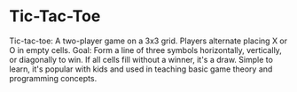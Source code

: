 # Tic-Tac-Toe
Tic-tac-toe: A two-player game on a 3x3 grid. Players alternate placing X or O in empty cells. Goal: Form a line of three symbols horizontally, vertically, or diagonally to win. If all cells fill without a winner, it's a draw. Simple to learn, it's popular with kids and used in teaching basic game theory and programming concepts.
